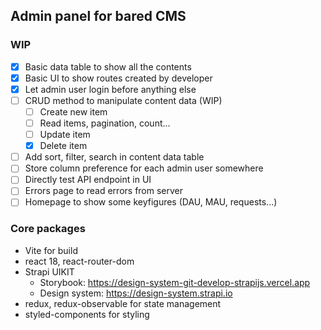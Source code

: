 ## Admin panel for bared CMS

### WIP

* [x] Basic data table to show all the contents
* [x] Basic UI to show routes created by developer
* [x] Let admin user login before anything else
* [ ] CRUD method to manipulate content data (WIP)
  * [ ] Create new item
  * [ ] Read items, pagination, count...
  * [ ] Update item
  * [x] Delete item
* [ ] Add sort, filter, search in content data table
* [ ] Store column preference for each admin user somewhere
* [ ] Directly test API endpoint in UI
* [ ] Errors page to read errors from server
* [ ] Homepage to show some keyfigures (DAU, MAU, requests...)

### Core packages

* Vite for build
* react 18, react-router-dom
* Strapi UIKIT
  * Storybook: https://design-system-git-develop-strapijs.vercel.app
  * Design system: https://design-system.strapi.io
* redux, redux-observable for state management
* styled-components for styling